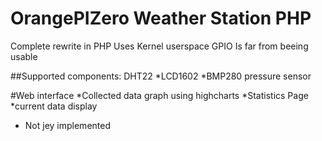 
# OrangePIZero Weather Station PHP
Complete rewrite in PHP
Uses Kernel userspace GPIO
Is far from beeing usable

##Supported components:
DHT22
*LCD1602
*BMP280 pressure sensor

#Web interface
*Collected data graph using highcharts
*Statistics Page
*current data display

* Not jey implemented

